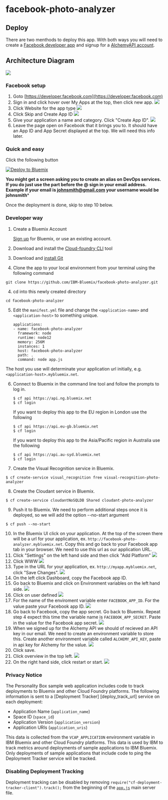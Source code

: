 # facebook-photo-analyzer

## Deploy

There are two menthods to deploy this app.  With both ways you will need to create a [Facebook developer app](https://developer.facebook.com) and signup for a [AlchemyAPI account](http://www.alchemyapi.com/api/register.html).

## Architecture Diagram
![][architectureDiagram]

### Facebook setup

1. Goto [https://developer.facebook.com](https://developer.facebook.com)
2. Sign in and click hover over My Apps at the top, then click new app.
![][newAppImage]
3. Click Website for the app type
![][websiteImage]
4. Click Skip and Create App ID
![][skipImage]
5. Give your application a name and category.  Click "Create App ID".
![][appNameImage]
6. Leave the page open on Facebook that it brings you to.  It should have an App ID and App Secret displayed at the top.  We will need this info later.


### Quick and easy

Click the following button

[![Deploy to Bluemix](https://bluemix.net/deploy/button.png)](https://bluemix.net/deploy)

**You might get a screen asking you to create an alias on DevOps services.  If you do just use the part before the @ sign in your email address.  Example if your email is johnsmith@gmail.com your username would be johnsmith***

Once the deployment is done, skip to step 10 below.

### Developer way
1. Create a Bluemix Account

    [Sign up][bluemix_signup_url] for Bluemix, or use an existing account.

2. Download and install the [Cloud-foundry CLI][cloud_foundry_url] tool

3. Download and [install Git][git_install]

3. Clone the app to your local environment from your terminal using the following command

  ```
  git clone https://github.com/IBM-Bluemix/facebook-photo-analyzer.git
  ```
4. cd into this newly created directory

  ```
  cd facebook-photo-analyzer
  ```

5. Edit the `manifest.yml` file and change the `<application-name>` and `<application-host>` to something unique.

    ```
    applications:
    - name: facebook-photo-analyzer
      framework: node
      runtime: node12
      memory: 256M
      instances: 1
      host: facebook-photo-analyzer
      path: .
      command: node app.js
    ```

  The host you use will determinate your application url initially, e.g. `<application-host>.mybluemix.net`.

6. Connect to Bluemix in the command line tool and follow the prompts to log in.

    ```
    $ cf api https://api.ng.bluemix.net
    $ cf login
    ```

    If you want to deploy this app to the EU region in London use the following
    ```
    $ cf api https://api.eu-gb.bluemix.net
    $ cf login
    ```

    If you want to deploy this app to the Asia/Pacific region in Australia use the following
    ```
    $ cf api https://api.au-syd.bluemix.net
    $ cf login
    ```
7. Create the Visual Recognition service in Bluemix.

  ```
  $ cf create-service visual_recognition free visual-recognition-photo-analyzer
  ```

8. Create the Cloudant service in Bluemix.

  ```
  $ cf create-service cloudantNoSQLDB Shared cloudant-photo-analyzer
  ```

9. Push it to Bluemix. We need to perform additional steps once it is deployed, so we will add the option --no-start argument

  ```
  $ cf push --no-start
  ```

10.  In the Bluemix UI click on your application.  At the top of the screen there will be a url for your application, ex. `http://facebook-photo-analyzer.mybluemix.net`.  Copy this and go back to your Facebook app tab in your browser.  We need to use this url as our application URL.
11. Click "Settings" on the left hand side and then click "Add Platform"
![][settingsImage]
12. Click WWW
![][websitePlatformImage]
13. Type in the URL for your application, ex. `http://myapp.mybluemix.net`, click "Save Changes".
![][siteUrlImage]
14. On the left click Dashboard, copy the Facebook app ID.
15. Go back to Bluemix and click on Environment variables on the left hand side.
![][envarsImage]
16. Click on user defined
![][userDefinedImage]
17. For the name of the enviroment variable enter `FACEBOOK_APP_ID`.  For the value paste your Facebook app ID.
![][appIDImage]
18.  Go back to Facebook, copy the app secret.  Go back to Bluemix.  Repeat step 4 expect this time the variable name is `FACEBOOK_APP_SECRET`.  Paste in the value for the Facebook app secret.
![][appSecretImage]
19.  When we signed up for the Alchemy API we should of recieved an API key in our email.  We need to create an environment variable to store this.  Create another environment variable called `ALCHEMY_API_KEY`, paste in api key for Alchemy for the value.
![][alchemyImage]
20. Click save.
21. Click overview in the top left.
![][overviewImage]
22. On the right hand side, click restart or start.
![][restartImage]

### Privacy Notice

The Personality Box sample web application includes code to track deployments to Bluemix and other Cloud Foundry platforms. The following information is sent to a [Deployment Tracker] [deploy_track_url] service on each deployment:

* Application Name (`application_name`)
* Space ID (`space_id`)
* Application Version (`application_version`)
* Application URIs (`application_uris`)

This data is collected from the `VCAP_APPLICATION` environment variable in IBM Bluemix and other Cloud Foundry platforms. This data is used by IBM to track metrics around deployments of sample applications to IBM Bluemix. Only deployments of sample applications that include code to ping the Deployment Tracker service will be tracked.

### Disabling Deployment Tracking

Deployment tracking can be disabled by removing `require("cf-deployment-tracker-client").track();` from the beginning of the [`app.js`](app.js#L23) main server file.


[newAppImage]: githubContent/addNewApp.png?raw=true
[websiteImage]: githubContent/website.png?raw=true
[skipImage]: githubContent/skip.png?raw=true
[appNameImage]: githubContent/appName.png?raw=true
[settingsImage]: githubContent/settings.png?raw=true
[websitePlatformImage]: githubContent/websitePlatform.png?raw=true
[siteUrlImage]: githubContent/siteUrl.png?raw=true
[envarsImage]: githubContent/envars.png?raw=true
[userDefinedImage]: githubContent/userDefined.png?raw=true
[appIDImage]: githubContent/appID.png?raw=true
[appSecretImage]: githubContent/appSecret.png?raw=true
[alchemyImage]: githubContent/alchemy.png?raw=true
[overviewImage]: githubContent/overview.png?raw=true
[restartImage]: githubContent/restart.png?raw=true
[bluemix_signup_url]: https://console.ng.bluemix.net/?cm_mmc=GitHubReadMe-_-BluemixSampleApp-_-Node-_-Watson
[cloud_foundry_url]: https://github.com/cloudfoundry/cli
[git_install]: https://git-scm.com/downloads
[architectureDiagram]: githubContent/architectureDiagram.png?raw=true
